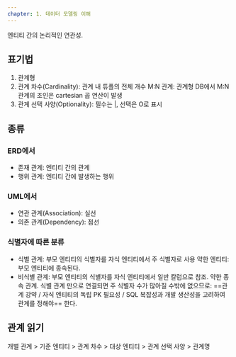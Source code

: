 ```yaml
---
chapter: 1. 데이터 모델링 이해
---
```


엔티티 간의 논리적인 연관성.

## 표기법
1. 관계형
2. 관계 차수(Cardinality): 관계 내 튜플의 전체 개수
	M:N 관계: 관계형 DB에서 M:N 관계의 조인은 cartesian 곱 연산이 발생
3. 관계 선택 사양(Optionality): 필수는 |, 선택은 O로 표시

## 종류
### ERD에서
- 존재 관계: 엔티티 간의 관계
- 행위 관계: 엔티티 간에 발생하는 행위
### UML에서
- 연관 관계(Association): 실선
- 의존 관계(Dependency): 점선
### 식별자에 따른 분류
- 식별 관계: 부모 엔티티의 식별자를 자식 엔티티에서 주 식별자로 사용
	약한 엔티티: 부모 엔티티에 종속된다.
- 비식별 관계: 부모 엔티티의 식별자를 자식 엔티티에서 일반 칼럼으로 참조. 약한 종속 관계.
식별 관계 만으로 연결되면 주 식별자 수가 많아질 수밖에 없으므로: ==관계 강약 / 자식 엔티티의 독립 PK 필요성 / SQL 복잡성과 개발 생산성을 고려하여  관계를 정해야== 한다.

## 관계 읽기
개별 관계 > 기준 엔티티 > 관계 차수 > 대상 엔티티 > 관계 선택 사양 > 관계명